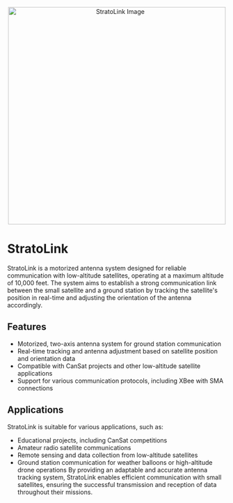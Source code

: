 
<p align="center">
  <img src="https://user-images.githubusercontent.com/50222631/226155776-af10f9a4-6291-454e-a5ae-788074484cf8.png" alt="StratoLink Image" width="500">
</p>

# StratoLink

StratoLink is a motorized antenna system designed for reliable communication with low-altitude satellites, operating at a maximum altitude of 10,000 feet. The system aims to establish a strong communication link between the small satellite and a ground station by tracking the satellite's position in real-time and adjusting the orientation of the antenna accordingly.

## Features
- Motorized, two-axis antenna system for ground station communication
- Real-time tracking and antenna adjustment based on satellite position and orientation data
- Compatible with CanSat projects and other low-altitude satellite applications
- Support for various communication protocols, including XBee with SMA connections

## Applications
StratoLink is suitable for various applications, such as:

- Educational projects, including CanSat competitions
- Amateur radio satellite communications
- Remote sensing and data collection from low-altitude satellites
- Ground station communication for weather balloons or high-altitude drone operations
By providing an adaptable and accurate antenna tracking system, StratoLink enables efficient communication with small satellites, ensuring the successful transmission and reception of data throughout their missions.
